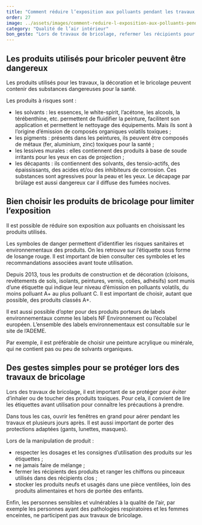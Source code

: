 ```yaml
---
title: "­Comment réduire l’exposition aux polluants pendant les travaux ?"
order: 27
image: ../assets/images/comment-reduire-l-exposition-aux-polluants-pendant-les-travaux.jpg
category: "Qualité de l’air intérieur"
bon_geste: "Lors de travaux de bricolage, refermer les récipients pour éviter que leur contenu ne s’évapore et les ranger hors de portée des enfants, dans un endroit aéré."
---
```


## ­Les produits utilisés pour bricoler peuvent être dangereux

Les produits utilisés pour les travaux, la décoration et le bricolage peuvent contenir des substances dangereuses pour la santé.

Les produits à risques sont : 
- les solvants : les essences, le white-spirit, l’acétone, les alcools, la térébenthine, etc. permettent de fluidifier la peinture, facilitent son application et permettent le nettoyage des équipements. Mais ils sont à l’origine d’émission de composés organiques volatils toxiques ; 
- les pigments : présents dans les peintures, ils peuvent être composés de métaux (fer, aluminium, zinc) toxiques pour la santé ;
- les lessives murales : elles contiennent des produits à base de soude irritants pour les yeux en cas de projection ;
- les décapants : ils contiennent des solvants, des tensio-actifs, des épaississants, des acides et/ou des inhibiteurs de corrosion. Ces substances sont agressives pour la peau et les yeux. Le décapage par brûlage est aussi dangereux car il diffuse des fumées nocives.

## ­­­Bien choisir les produits de bricolage pour limiter l’exposition

Il est possible de réduire son exposition aux polluants en choisissant les produits utilisés.

Les symboles de danger permettent d’identifier les risques sanitaires et environnementaux des produits. On les retrouve sur l’étiquette sous forme de losange rouge. Il est important de bien consulter ces symboles et les recommandations associées avant toute utilisation.

Depuis 2013, tous les produits de construction et de décoration (cloisons, revêtements de sols, isolants, peintures, vernis, colles, adhésifs) sont munis d’une étiquette qui indique leur niveau d’émission en polluants volatils, du moins polluant A+ au plus polluant C. Il est important de choisir, autant que possible, des produits classés A+.

Il est aussi possible d’opter pour des produits porteurs de labels environnementaux comme les labels NF Environnement ou l’écolabel européen. L’ensemble des labels environnementaux est consultable sur le site de l’ADEME. 
 
Par exemple, il est préférable de choisir une peinture acrylique ou minérale, qui ne contient pas ou peu de solvants organiques.

## Des gestes simples pour se protéger lors des travaux de bricolage

Lors des travaux de bricolage, il est important de se protéger pour éviter d’inhaler ou de toucher des produits toxiques. Pour cela, il convient de lire les étiquettes avant utilisation pour connaître les précautions à prendre.
 
Dans tous les cas, ouvrir les fenêtres en grand pour aérer pendant les travaux et plusieurs jours après. Il est aussi important de porter des protections adaptées (gants, lunettes, masques).

Lors de la manipulation de produit :
- respecter les dosages et les consignes d’utilisation des produits sur les étiquettes ;
- ne jamais faire de mélange ;
- fermer les récipients des produits et ranger les chiffons ou pinceaux utilisés dans des récipients clos ;
- stocker les produits neufs et usagés dans une pièce ventilées, loin des produits alimentaires et hors de portée des enfants. 

Enfin, les personnes sensibles et vulnérables à la qualité de l’air, par exemple les personnes ayant des pathologies respiratoires et les femmes enceintes, ne participent pas aux travaux de bricolage.